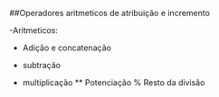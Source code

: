 ##Operadores aritmeticos de  atribuição e incremento

-Aritmeticos:
+ Adição  e concatenação
- subtração 
* multiplicação
** Potenciação
% Resto da divisão 